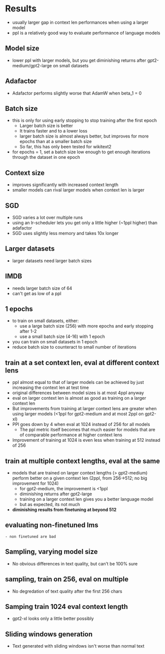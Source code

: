 # Results

-   usually larger gap in context len performances when using a larger model
-   ppl is a relatively good way to evaluate performance of language models

## Model size

-   lower ppl with larger models, but you get diminishing returns after gpt2-medium/gpt2-large on small datasets

## Adafactor

-   Adafactor performs slightly worse that AdamW when beta_1 = 0

## Batch size

-   this is only for using early stopping to stop training after the first epoch
    -   Larger batch size is better
    -   It trains faster and to a lower loss
    -   larger batch size is almost always better, but improves for more epochs than at a smaller batch size
    -   So far, this has only been tested for wikitext2
-   for epochs = 1, set a batch size low enough to get enough iterations through the dataset in one epoch

## Context size

-   improves significantly with increased context length
-   smaller models can rival larger models when context len is larger

## SGD

-   SGD varies a lot over multiple runs
-   using an lr-scheduler lets you get only a little higher (~1ppl higher) than adafactor
-   SGD uses slightly less memory and takes 10x longer

## Larger datasets

-   larger datasets need larger batch sizes

## IMDB

-   needs larger batch size of 64
-   can't get as low of a ppl

## 1 epochs

-   to train on small datasets, either:
    -   use a large batch size (256) with more epochs and early stopping after 1-2
    -   use a small batch size (4-16) with 1 epoch
-   you can train on small datasets in 1 epoch
-   reduce batch size to counteract to small number of iterations

## train at a set context len, eval at different context lens

-   ppl almost equal to that of larger models can be achieved by just increasing the context len at test time
-   original differences between model sizes is at most 4ppl anyway
-   eval on larger context len is almost as good as training on a larger context len
-   But improvements from training at larger context lens are greater when using larger models (<1ppl for gpt2-medium and at most 2ppl on gpt2-xl)
-   PPl goes down by 4 when eval at 1024 instead of 256 for all models
    -   The ppl metric itself becomes that much easier for models that are of comparable performance at higher context lens
-   Improvement of training at 1024 is even less when training at 512 instead of 256

## train at multiple context lengths, eval at the same

-   models that are trained on larger context lengths (> gpt2-medium) perform better on a given context len (2ppl, from 256->512; no big improvement for 1024)
    -   for gpt2-medium, the improvement is <1ppl
    -   diminishing returns after gpt2-large
    -   training on a larger context len gives you a better language model
    -   but as expected, its not much
-   **diminishing results from finetuning at beyond 512**

## evaluating non-finetuned lms

    - non finetuned are bad

## Sampling, varying model size

-   No obvious differences in text quality, but can't be 100% sure

## sampling, train on 256, eval on multiple

-   No degredation of text quality after the first 256 chars

## Samping train 1024 eval context length

-   gpt2-xl looks only a little better possibly

## Sliding windows generation

-   Text generated with sliding windows isn't worse than normal text
